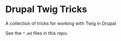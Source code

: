 # Drupal Twig Tricks

A collection of tricks for working with Twig in Drupal

See the `*.md` files in this repo.
